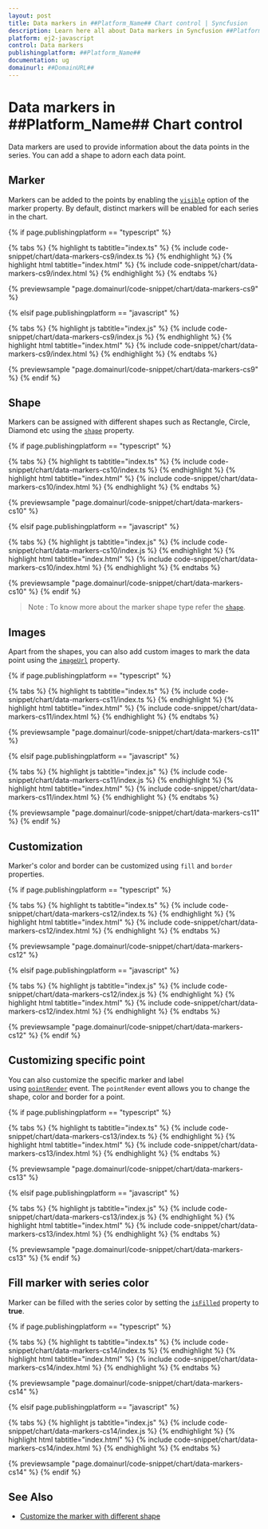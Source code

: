 ```yaml
---
layout: post
title: Data markers in ##Platform_Name## Chart control | Syncfusion
description: Learn here all about Data markers in Syncfusion ##Platform_Name## Chart control of Syncfusion Essential JS 2 and more.
platform: ej2-javascript
control: Data markers 
publishingplatform: ##Platform_Name##
documentation: ug
domainurl: ##DomainURL##
---
```


# Data markers in ##Platform_Name## Chart control

Data markers are used to provide information about the data points in the series. You can add a shape to adorn each data point.

<!-- markdownlint-disable MD036 -->

## Marker

<!-- markdownlint-disable MD036 -->

Markers can be added to the points by enabling the [`visible`](../api/chart/markerSettingsModel/#visible-boolean) option of the marker property. By default, distinct markers will be enabled for each series in the chart.

{% if page.publishingplatform == "typescript" %}

 {% tabs %}
{% highlight ts tabtitle="index.ts" %}
{% include code-snippet/chart/data-markers-cs9/index.ts %}
{% endhighlight %}
{% highlight html tabtitle="index.html" %}
{% include code-snippet/chart/data-markers-cs9/index.html %}
{% endhighlight %}
{% endtabs %}
        
{% previewsample "page.domainurl/code-snippet/chart/data-markers-cs9" %}

{% elsif page.publishingplatform == "javascript" %}

{% tabs %}
{% highlight js tabtitle="index.js" %}
{% include code-snippet/chart/data-markers-cs9/index.js %}
{% endhighlight %}
{% highlight html tabtitle="index.html" %}
{% include code-snippet/chart/data-markers-cs9/index.html %}
{% endhighlight %}
{% endtabs %}

{% previewsample "page.domainurl/code-snippet/chart/data-markers-cs9" %}
{% endif %}

## Shape

Markers can be assigned with different shapes such as Rectangle, Circle, Diamond etc using the [`shape`](../api/chart/markerSettings/#shape) property.

{% if page.publishingplatform == "typescript" %}

 {% tabs %}
{% highlight ts tabtitle="index.ts" %}
{% include code-snippet/chart/data-markers-cs10/index.ts %}
{% endhighlight %}
{% highlight html tabtitle="index.html" %}
{% include code-snippet/chart/data-markers-cs10/index.html %}
{% endhighlight %}
{% endtabs %}
        
{% previewsample "page.domainurl/code-snippet/chart/data-markers-cs10" %}

{% elsif page.publishingplatform == "javascript" %}

{% tabs %}
{% highlight js tabtitle="index.js" %}
{% include code-snippet/chart/data-markers-cs10/index.js %}
{% endhighlight %}
{% highlight html tabtitle="index.html" %}
{% include code-snippet/chart/data-markers-cs10/index.html %}
{% endhighlight %}
{% endtabs %}

{% previewsample "page.domainurl/code-snippet/chart/data-markers-cs10" %}
{% endif %}

>Note : To know more about the marker shape type refer the [`shape`](../api/chart/markerSettings/#shape-string).

## Images

Apart from the shapes, you can also add custom images to mark the data point using the [`imageUrl`](../api/chart/markerSettingsModel/#imageurl-string) property.

{% if page.publishingplatform == "typescript" %}

 {% tabs %}
{% highlight ts tabtitle="index.ts" %}
{% include code-snippet/chart/data-markers-cs11/index.ts %}
{% endhighlight %}
{% highlight html tabtitle="index.html" %}
{% include code-snippet/chart/data-markers-cs11/index.html %}
{% endhighlight %}
{% endtabs %}
        
{% previewsample "page.domainurl/code-snippet/chart/data-markers-cs11" %}

{% elsif page.publishingplatform == "javascript" %}

{% tabs %}
{% highlight js tabtitle="index.js" %}
{% include code-snippet/chart/data-markers-cs11/index.js %}
{% endhighlight %}
{% highlight html tabtitle="index.html" %}
{% include code-snippet/chart/data-markers-cs11/index.html %}
{% endhighlight %}
{% endtabs %}

{% previewsample "page.domainurl/code-snippet/chart/data-markers-cs11" %}
{% endif %}

## Customization

Marker's color and border can be customized using `fill` and `border` properties.

{% if page.publishingplatform == "typescript" %}

 {% tabs %}
{% highlight ts tabtitle="index.ts" %}
{% include code-snippet/chart/data-markers-cs12/index.ts %}
{% endhighlight %}
{% highlight html tabtitle="index.html" %}
{% include code-snippet/chart/data-markers-cs12/index.html %}
{% endhighlight %}
{% endtabs %}
        
{% previewsample "page.domainurl/code-snippet/chart/data-markers-cs12" %}

{% elsif page.publishingplatform == "javascript" %}

{% tabs %}
{% highlight js tabtitle="index.js" %}
{% include code-snippet/chart/data-markers-cs12/index.js %}
{% endhighlight %}
{% highlight html tabtitle="index.html" %}
{% include code-snippet/chart/data-markers-cs12/index.html %}
{% endhighlight %}
{% endtabs %}

{% previewsample "page.domainurl/code-snippet/chart/data-markers-cs12" %}
{% endif %}

## Customizing specific point

You can also customize the specific marker and label using [`pointRender`](../api/chart/#pointrender-emittypeipointrendereventargs) event. The `pointRender` event allows you to change the shape, color and border for a point.

{% if page.publishingplatform == "typescript" %}

 {% tabs %}
{% highlight ts tabtitle="index.ts" %}
{% include code-snippet/chart/data-markers-cs13/index.ts %}
{% endhighlight %}
{% highlight html tabtitle="index.html" %}
{% include code-snippet/chart/data-markers-cs13/index.html %}
{% endhighlight %}
{% endtabs %}
        
{% previewsample "page.domainurl/code-snippet/chart/data-markers-cs13" %}

{% elsif page.publishingplatform == "javascript" %}

{% tabs %}
{% highlight js tabtitle="index.js" %}
{% include code-snippet/chart/data-markers-cs13/index.js %}
{% endhighlight %}
{% highlight html tabtitle="index.html" %}
{% include code-snippet/chart/data-markers-cs13/index.html %}
{% endhighlight %}
{% endtabs %}

{% previewsample "page.domainurl/code-snippet/chart/data-markers-cs13" %}
{% endif %}

## Fill marker with series color

Marker can be filled with the series color by setting the [`isFilled`](../api/chart/markerSettingsModel/#isFilled-boolean) property to <b>true</b>.

{% if page.publishingplatform == "typescript" %}

 {% tabs %}
{% highlight ts tabtitle="index.ts" %}
{% include code-snippet/chart/data-markers-cs14/index.ts %}
{% endhighlight %}
{% highlight html tabtitle="index.html" %}
{% include code-snippet/chart/data-markers-cs14/index.html %}
{% endhighlight %}
{% endtabs %}
        
{% previewsample "page.domainurl/code-snippet/chart/data-markers-cs14" %}

{% elsif page.publishingplatform == "javascript" %}

{% tabs %}
{% highlight js tabtitle="index.js" %}
{% include code-snippet/chart/data-markers-cs14/index.js %}
{% endhighlight %}
{% highlight html tabtitle="index.html" %}
{% include code-snippet/chart/data-markers-cs14/index.html %}
{% endhighlight %}
{% endtabs %}

{% previewsample "page.domainurl/code-snippet/chart/data-markers-cs14" %}
{% endif %}

## See Also

* [Customize the marker with different shape](./how-to/marker-customization#customize-the-marker-with-different-shape)